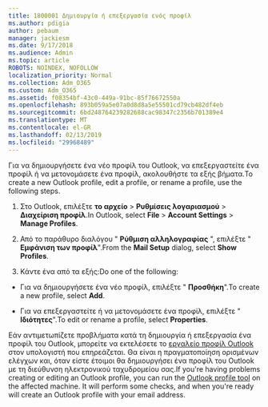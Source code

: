 ```yaml
---
title: 1800001 Δημιουργία ή επεξεργασία ενός προφίλ
ms.author: pdigia
author: pebaum
manager: jackiesm
ms.date: 9/17/2018
ms.audience: Admin
ms.topic: article
ROBOTS: NOINDEX, NOFOLLOW
localization_priority: Normal
ms.collection: Adm_O365
ms.custom: Adm_O365
ms.assetid: f08354bf-43c0-449a-91bc-85f76672550a
ms.openlocfilehash: 893b059a5e07a0d8d8a5e55501cd79cb482df4eb
ms.sourcegitcommit: 6bd248764239282688cac98347c2356b701389e4
ms.translationtype: MT
ms.contentlocale: el-GR
ms.lasthandoff: 02/13/2019
ms.locfileid: "29968489"
---
```

<span data-ttu-id="072f5-102">Για να δημιουργήσετε ένα νέο προφίλ του Outlook, να επεξεργαστείτε ένα προφίλ ή να μετονομάσετε ένα προφίλ, ακολουθήστε τα εξής βήματα.</span><span class="sxs-lookup"><span data-stu-id="072f5-102">To create a new Outlook profile, edit a profile, or rename a profile, use the following steps.</span></span>
  
1. <span data-ttu-id="072f5-103">Στο Outlook, επιλέξτε **το αρχείο** \> **Ρυθμίσεις λογαριασμού** \> **Διαχείριση προφίλ**.</span><span class="sxs-lookup"><span data-stu-id="072f5-103">In Outlook, select **File** \> **Account Settings** \> **Manage Profiles**.</span></span>
    
2. <span data-ttu-id="072f5-104">Από το παράθυρο διαλόγου " **Ρύθμιση αλληλογραφίας** ", επιλέξτε " **Εμφάνιση των προφίλ**".</span><span class="sxs-lookup"><span data-stu-id="072f5-104">From the **Mail Setup** dialog, select **Show Profiles**.</span></span>
    
3. <span data-ttu-id="072f5-105">Κάντε ένα από τα εξής:</span><span class="sxs-lookup"><span data-stu-id="072f5-105">Do one of the following:</span></span>
    
  - <span data-ttu-id="072f5-106">Για να δημιουργήσετε ένα νέο προφίλ, επιλέξτε " **Προσθήκη**".</span><span class="sxs-lookup"><span data-stu-id="072f5-106">To create a new profile, select **Add**.</span></span>
    
  - <span data-ttu-id="072f5-107">Για να επεξεργαστείτε ή να μετονομάσετε ένα προφίλ, επιλέξτε " **Ιδιότητες**".</span><span class="sxs-lookup"><span data-stu-id="072f5-107">To edit or rename a profile, select **Properties**.</span></span>
    
<span data-ttu-id="072f5-p101">Εάν αντιμετωπίζετε προβλήματα κατά τη δημιουργία ή επεξεργασία ένα προφίλ του Outlook, μπορείτε να εκτελέσετε το [εργαλείο προφίλ Outlook](https://aka.ms/SaRA-OutlookSetupProfile) στον υπολογιστή που επηρεάζεται. Θα είναι η πραγματοποίηση ορισμένων ελέγχων και, όταν είστε έτοιμοι θα δημιουργήσει ένα προφίλ του Outlook με τη διεύθυνση ηλεκτρονικού ταχυδρομείου σας.</span><span class="sxs-lookup"><span data-stu-id="072f5-p101">If you're having problems creating or editing an Outlook profile, you can run the [Outlook profile tool](https://aka.ms/SaRA-OutlookSetupProfile) on the affected machine. It will perform some checks, and when you're ready will create an Outlook profile with your email address.</span></span> 
  

